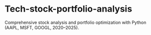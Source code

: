 # Tech-stock-portfolio-analysis
Comprehensive stock analysis and portfolio optimization with Python (AAPL, MSFT, GOOGL, 2020–2025).
